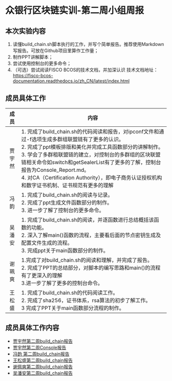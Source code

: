 # 众银行区块链实训-第二周小组周报

 ## 本次实验内容
 1. 读懂build_chain.sh脚本执行的工作，并写个简单报告。推荐使用Markdown写报告。可放在Github项目里算作工作量；
 2. 制作PPT讲解脚本；
 3. 尝试使用控制台的更多命令；
 4. （可选）尝试阅读FISCO BCOS的技术文档，并加深认识
 技术文档地址： https://fisco-bcos-documentation.readthedocs.io/zh_CN/latest/index.html
 
## 成员具体工作
成员|内容
:----:|---
贾宇然|1. 完成了build_chain.sh的代码阅读和报告，对ipconf文件和通过-f选项生成多群组联盟链有了更多的认识。<br />2. 完成了ppt模板排版和美化并完成工具函数部分的讲解制作。<br />3. 学会了多群租联盟链的建立，对控制台的多群组的区块联盟链相关命令如switch和getSealerList有了更多的了解，控制台报告为Console_Report.md。<br />4. 对CA（Certification Authority），即电子商务认证授权机构和数字证书机制、证书规范有更多的理解
冯韵|1. 完成了build_chain.sh的阅读与记录。<br />2. 完成了ppt生成文件函数部分的制作。<br />3. 进一步了解了控制台的更多命令。
吴潘安|1. 完成了build_chain.sh的阅读，并逐函数进行总结概括该函数的功能。<br />2. 深入了解main()函数的流程，主要看后面的节点密钥生成及配置文件生成的流程。<br />3. 完成ppt关于main函数部分的制作。
谢珮爽|1.完成了对build_chain.sh的阅读和理解，并完成了报告。<br />2. 完成了PPT的总结部分，对脚本的编写思路和main()的流程有了更深入的理解<br />3.进一步了解了更多的控制台命令。                                                             
王松盛|1. 完成了build_chain.sh的代码阅读工作。<br />2. 完成了sha256，证书体系，rsa算法的初步了解工作。<br />3 完成了PPT关于main函数部分流程的制作。

## 成员具体工作内容
- [贾宇然第二周build_chain报告](https://github.com/bisco-fcos/webank/blob/master/day2/%E8%B4%BE%E5%AE%87%E7%84%B6/Build_ChainReport-JiaYuRan.md)
- [贾宇然第二周Console报告](https://github.com/bisco-fcos/webank/blob/master/day2/%E8%B4%BE%E5%AE%87%E7%84%B6/Console_Report.md)
- [冯韵  第二周build_chain报告](https://github.com/bisco-fcos/webank/blob/master/day2/%E5%86%AF%E9%9F%B5/BuildChainReport-FengYun.md)
- [王松盛第二周build_chain报告](https://github.com/bisco-fcos/webank/blob/master/day2/%E7%8E%8B%E6%9D%BE%E7%9B%9B/BuildChainReport-WangSongSheng.md)
- [谢佩爽第二周build_chain报告](https://github.com/bisco-fcos/webank/blob/master/day2/%E8%B0%A2%E7%8F%AE%E7%88%BD/BuildChainReport-XiePeiShuang.md)
- [吴潘安第二周build_chain报告](https://github.com/bisco-fcos/webank/blob/master/day2/%E5%90%B4%E6%BD%98%E5%AE%89/BuildChainReport-WuPanAn.md)

